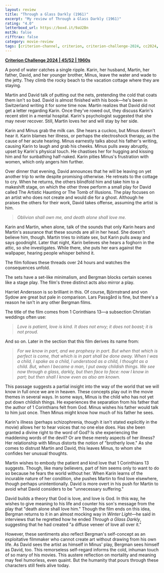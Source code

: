 ```yaml
---
layout: review
title: "Through a Glass Darkly (1961)"
excerpt: "My review of Through a Glass Darkly (1961)"
rating: "4.0"
letterboxd_url: https://boxd.it/9aU2Bn
mst3k: false
rifftrax: false
category: movie-review
tags: [criterion-channel, criterion, criterion-challenge-2024, cc2024, 1001-movies]
---
```


<b><a href="https://boxd.it/qWjuA/detail" target="_blank" rel="noopener">Criterion Challenge 2024 | 45/52 | 1960s</a></b>

A pond of water catches a single ripple. Karin, her husband, Martin, her father, David, and her younger brother, Minus, leave the water and wade to the jetty. They climb the rocky beach to the vacation cottage where they are staying.

Martin and David talk of putting out the nets, pretending the cold that coats them isn't so bad. David is almost finished with his book—he's been in Switzerland writing it for some time now. Martin realizes that David did not get a letter regarding Karin. Once they've rowed out, they discuss Karin's recent stint in a mental hospital. Karin's psychologist suggested that she may never recover. Still, Martin loves her and will stay by her side.

Karin and Minus grab the milk can. She hears a cuckoo, but Minus doesn't hear it. Karin blames her illness, or perhaps the electroshock therapy, as the cause of her acute hearing. Minus earnestly talks about his father's writing, causing Karin to laugh and grab his cheeks. Minus pulls away abruptly, upset by Karin's physical touch. He chastises her for hugging and kissing him and for sunbathing half-naked. Karin pities Minus's frustration with women, which only angers him further.

Over dinner that evening, David announces that he will be leaving on yet another trip to write despite promising otherwise. He retreats to the cottage to cry. When he returns, the others blindfold him and take him to a makeshift stage, on which the other three perform a small play for David called The Artistic Haunting or The Tomb of Illusions. The play focuses on an artist who does not create and would die for a ghost. Although he praises the others for their work, David takes offense, assuming the artist is him.

<blockquote><i>Oblivion shall own me, and death alone shall love me.</i></blockquote>

Karin and Martin, when alone, talk of the sounds that only Karin hears and Martin's assurance that these sounds are all in her head. She doesn't believe him, though. Martin tries to initiate sex, but Karin pulls away and says goodnight. Later that night, Karin believes she hears a foghorn in the attic, so she investigates. While there, she puts her ears against the wallpaper, hearing people whisper behind it.

The film follows these threads over 24 hours and watches the consequences unfold.

The sets have a set-like minimalism, and Bergman blocks certain scenes like a stage play. The film's three distinct acts also mirror a play.

Harriet Andersson is so brilliant in this. Of course, Björnstrand and von Sydow are great but pale in comparison. Lars Passgård is fine, but there's a reason he isn't in any other Bergman films.

The title of the film comes from 1 Corinthians 13—a subsection Christian weddings often use:
 <blockquote><i>Love is patient, love is kind. It does not envy; it does not boast; it is not proud.</i></blockquote>

And so on. Later in the section that this film derives its name from:

<blockquote><i>For we know in part, and we prophesy in part. But when that which is perfect is come, that which is in part shall be done away. When I was a child, I spake as a child, I understood as a child, I thought as a child. But, when I became a man, I put away childish things. We see now through a glass, darkly, but then face to face: now I know in part; but then shall I know even as also am known.</i></blockquote>

This passage suggests a partial insight into the way of the world that we will know in full once we are in heaven. These concepts play out in the movie themes in several ways. In some ways, Minus is the child who has not yet put down childish things. He experiences the separation from his father that the author of 1 Corinthians felt from God. Minus wishes his father would talk to him just once. Then Minus might know how much of his father he sees.

Karin's illness (perhaps schizophrenia, though it isn't stated explicitly in the movie) allows her to hear voices that no one else does. Has she been granted a divine right to the word of God? Is she experiencing the maddening words of the devil? Or are these merely aspects of her illness? Her relationship with Minus distorts the notion of "brotherly love." As she comes to distrust Martin and David, this leaves Minus, to whom she confides her unusual thoughts.

Martin wishes to embody the patient and kind love that 1 Corinthians 13 suggests. Though, like many believers, part of him seems only to want to do so because he fears the world without her. When Karin learns of the incurable nature of her condition, she pushes Martin to find love elsewhere, though perhaps unintentionally. David is more overt in his push for Martin to avoid what David considers to be "unnecessary suffering."

David builds a theory that God is love, and love is God. In this way, he wishes to give meaning to his life and counter his son's message from the play that "death alone shall love him." Though the film ends on this idea, Bergman returns to it in an almost mocking way in <i>Winter Light</i>—he said in interviews that he regretted how he ended <i>Through a Glass Darkly</i>, suggesting that he had created "a diffuse veneer of love all over it."

However, these sentiments also reflect Bergman's self-concept as an exploitative filmmaker who cannot create art without drawing from his own life. As David sees the artist as himself in Minus' play, Bergman sees himself as David, too. This remorseless self-regard informs the cold, inhuman touch of so many of his movies. This austere reflection on mortality and meaning may feel humorless, even quaint. But the humanity that pours through these characters still feels alive today.
